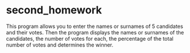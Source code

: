 # second_homework
This program allows you to enter the names or surnames of 5 candidates and their votes. Then the program displays the names or surnames of the candidates, the number of votes for each, the percentage of the total number of votes and determines the winner.